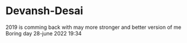 # Devansh-Desai

2019 is comming back with may more stronger and better version of me 
Boring day 28-june 2022 19:34
